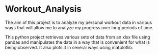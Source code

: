 # Workout_Analysis
The aim of this project is to analyze my personal workout data in various ways that will allow me to analyze my progress over long periods of time.

This python project retrieves various sets of data from an xlsx file using pandas and manipulates the data in a way that is convenient for what is being observed. It also plots it in several ways using matplotlib. 
